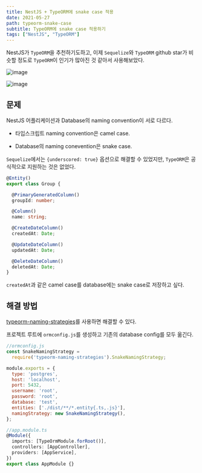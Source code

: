 ```yaml
---
title: NestJS + TypeORM에 snake case 적용
date: 2021-05-27
path: typeorm-snake-case
subtitle: TypeORM에 snake case 적용하기
tags: ["NestJS", "TypeORM"]
---
```


NestJS가 `TypeORM`을 추천하기도하고, 이제 `Sequelize`와 `TypeORM` github star가 비슷할 정도로 `TypeORM`이 인기가 많아진 것 같아서 사용해보았다.

![image](https://user-images.githubusercontent.com/62214433/119697769-85d51d00-be8b-11eb-83e7-245119d537b7.png)

![image](https://user-images.githubusercontent.com/62214433/119697748-7eae0f00-be8b-11eb-9d0b-a74eaf673701.png)

## 문제 

NestJS 어플리케이션과 Database의 naming convention이 서로 다르다.

- 타입스크립트 naming convention은 camel case.

- Database의 naming conevention은 snake case.


`Sequelize`에서는 `{underscored: true}` 옵션으로 해결할 수 있었지만, `TypeORM`은 공식적으로 지원하는 것은 없었다.

```typescript
@Entity()
export class Group {

  @PrimaryGeneratedColumn()
  groupId: number;

  @Column()
  name: string;

  @CreateDateColumn()
  createdAt: Date;

  @UpdateDateColumn()
  updatedAt: Date;

  @DeleteDateColumn()
  deletedAt: Date;
}
```
`createdAt`과 같은 camel case를 database에는 snake case로 저장하고 싶다.


## 해결 방법

[typeorm-naming-strategies](https://github.com/tonivj5/typeorm-naming-strategies#readme)를 사용하면 해결할 수 있다.


프로젝트 루트에 `ormconfig.js`를 생성하고 기존의 database config를 모두 옮긴다.

```javascript
//ormconfig.js
const SnakeNamingStrategy =
  require('typeorm-naming-strategies').SnakeNamingStrategy;

module.exports = {
  type: 'postgres',
  host: 'localhost',
  port: 5432,
  username: 'root',
  password: 'root',
  database: 'test',
  entities: ['./dist/**/*.entity{.ts,.js}'], 
  namingStrategy: new SnakeNamingStrategy(),
};
```

```typescript
//app.module.ts
@Module({
  imports: [TypeOrmModule.forRoot()],
  controllers: [AppController],
  providers: [AppService],
})
export class AppModule {}
```

